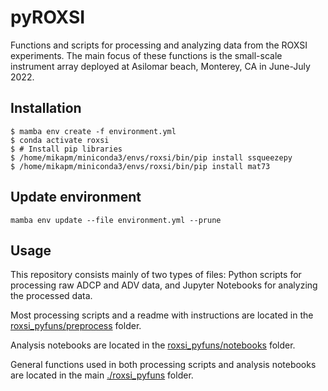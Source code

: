 # pyROXSI
Functions and scripts for processing and analyzing data from the ROXSI experiments. The main focus of these functions is the small-scale instrument array deployed at Asilomar beach, Monterey, CA in June-July 2022.

## Installation
```
$ mamba env create -f environment.yml
$ conda activate roxsi
$ # Install pip libraries
$ /home/mikapm/miniconda3/envs/roxsi/bin/pip install ssqueezepy
$ /home/mikapm/miniconda3/envs/roxsi/bin/pip install mat73
```

## Update environment
```
mamba env update --file environment.yml --prune
```

## Usage
This repository consists mainly of two types of files: Python scripts for processing raw ADCP and ADV data, and Jupyter Notebooks for analyzing the processed data.

Most processing scripts and a readme with instructions are located in the [roxsi_pyfuns/preprocess](roxsi_pyfuns/preprocess) folder. 

Analysis notebooks are located in the [roxsi_pyfuns/notebooks](roxsi_pyfuns/notebooks) folder.

General functions used in both processing scripts and analysis notebooks are located in the main [./roxsi_pyfuns](roxsi_pyfuns) folder.

